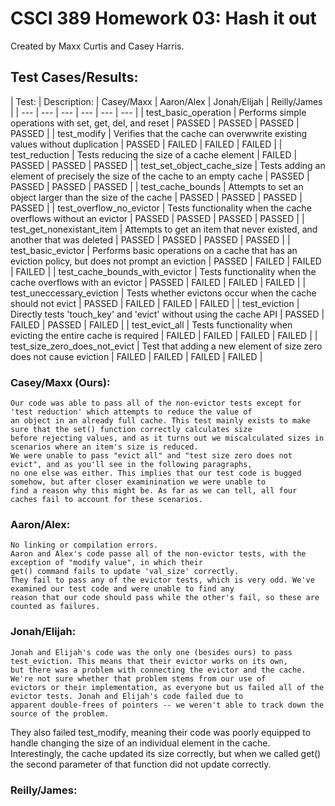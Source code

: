# CSCI 389 Homework 03: Hash it out
Created by Maxx Curtis and Casey Harris.


## Test Cases/Results:

| Test: | Description: | Casey/Maxx | Aaron/Alex | Jonah/Elijah | Reilly/James |
	| ---   | ---          | ---        | ---        | ---          | ---          |
	| test_basic_operation | Performs simple operations with set, get, del, and reset | PASSED | PASSED | PASSED | PASSED |
	| test_modify | Verifies that the cache can overwwrite existing values without duplication | PASSED | FAILED | FAILED | FAILED |
	| test_reduction | Tests reducing the size of a cache element | FAILED | PASSED | PASSED | PASSED |
	| test_set_object_cache_size | Tests adding an element of precisely the size of the cache to an empty cache | PASSED | PASSED | PASSED | PASSED |
	| test_cache_bounds | Attempts to set an object larger than the size of the cache | PASSED | PASSED | PASSED | PASSED |
	| test_overflow_no_evictor | Tests functionality when the cache overflows without an evictor | PASSED | PASSED | PASSED | PASSED |
	| test_get_nonexistant_item | Attempts to get an item that never existed, and another that was deleted | PASSED | PASSED | PASSED | PASSED |
	| test_basic_evictor | Performs basic operations on a cache that has an eviction policy, but does not prompt an eviction | PASSED | FAILED | FAILED | FAILED |
	| test_cache_bounds_with_evictor | Tests functionality when the cache overflows with an evictor | PASSED | FAILED | FAILED | FAILED |
	| test_uneccessary_eviction | Tests whether evictons occur when the cache should not evict | PASSED | FAILED | FAILED | FAILED |
	| test_eviction | Directly tests 'touch_key' and 'evict' without using the cache API | PASSED | FAILED | PASSED | FAILED |
	| test_evict_all | Tests functionality when evicting the entire cache is required | FAILED | FAILED | FAILED | FAILED |
	| test_size_zero_does_not_evict | Test that adding a new element of size zero does not cause eviction | FAILED | FAILED | FAILED | FAILED |

### Casey/Maxx (Ours):
	Our code was able to pass all of the non-evictor tests except for 'test reduction' which attempts to reduce the value of
	an object in an already full cache. This test mainly exists to make sure that the set() function correctly calculates size
	before rejecting values, and as it turns out we miscalculated sizes in scenarios where an item's size is reduced.
	We were unable to pass "evict all" and "test size zero does not evict", and as you'll see in the following paragraphs,
	no one else was either. This implies that our test code is bugged somehow, but after closer examinination we were unable to
	find a reason why this might be. As far as we can tell, all four caches fail to account for these scenarios.

### Aaron/Alex:
	No linking or compilation errors.
	Aaron and Alex's code passe all of the non-evictor tests, with the exception of "modify value", in which their 
	get() command fails to update 'val_size' correctly.
	They fail to pass any of the evictor tests, which is very odd. We've examined our test code and were unable to find any
	reason that our code should pass while the other's fail, so these are counted as failures.

### Jonah/Elijah:
	Jonah and Elijah's code was the only one (besides ours) to pass test_eviction. This means that their evictor works on its own,
	but there was a problem with connecting the evictor and the cache. We're not sure whether that problem stems from our use of
	evictors or their implementation, as everyone but us failed all of the evictor tests. Jonah and Elijah's code failed due to
	apparent double-frees of pointers -- we weren't able to track down the source of the problem.

They also failed test_modify, meaning their code was poorly equipped to handle changing the size of an individual element in
	the cache. Interestingly, the cache updated its size correctly, but when we called get() the second parameter of that 
	function did not update correctly.

### Reilly/James:
	
